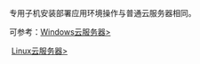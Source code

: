 专用子机安装部署应用环境操作与普通云服务器相同。

可参考：[Windows云服务器>](http://tcecqpoc.fsphere.cn/doc/product/213/2881)

​                [Linux云服务器>](http://tcecqpoc.fsphere.cn/doc/product/213/2975)